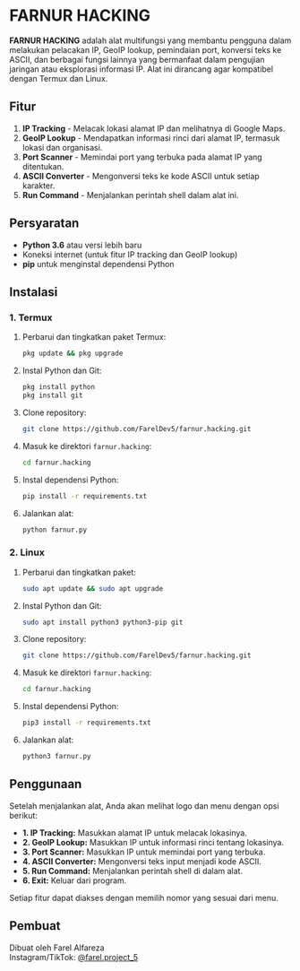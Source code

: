 # FARNUR HACKING

**FARNUR HACKING** adalah alat multifungsi yang membantu pengguna dalam melakukan pelacakan IP, GeoIP lookup, pemindaian port, konversi teks ke ASCII, dan berbagai fungsi lainnya yang bermanfaat dalam pengujian jaringan atau eksplorasi informasi IP. Alat ini dirancang agar kompatibel dengan Termux dan Linux.

## Fitur
1. **IP Tracking** - Melacak lokasi alamat IP dan melihatnya di Google Maps.
2. **GeoIP Lookup** - Mendapatkan informasi rinci dari alamat IP, termasuk lokasi dan organisasi.
3. **Port Scanner** - Memindai port yang terbuka pada alamat IP yang ditentukan.
4. **ASCII Converter** - Mengonversi teks ke kode ASCII untuk setiap karakter.
5. **Run Command** - Menjalankan perintah shell dalam alat ini.

## Persyaratan
- **Python 3.6** atau versi lebih baru
- Koneksi internet (untuk fitur IP tracking dan GeoIP lookup)
- **pip** untuk menginstal dependensi Python

## Instalasi

### 1. Termux
1. Perbarui dan tingkatkan paket Termux:
    ```bash
    pkg update && pkg upgrade
    ```

2. Instal Python dan Git:
    ```bash
    pkg install python
    pkg install git
    ```

3. Clone repository:
    ```bash
    git clone https://github.com/FarelDev5/farnur.hacking.git
    ```

4. Masuk ke direktori `farnur.hacking`:
    ```bash
    cd farnur.hacking
    ```

5. Instal dependensi Python:
    ```bash
    pip install -r requirements.txt
    ```

6. Jalankan alat:
    ```bash
    python farnur.py
    ```

### 2. Linux
1. Perbarui dan tingkatkan paket:
    ```bash
    sudo apt update && sudo apt upgrade
    ```

2. Instal Python dan Git:
    ```bash
    sudo apt install python3 python3-pip git
    ```

3. Clone repository:
    ```bash
    git clone https://github.com/FarelDev5/farnur.hacking.git
    ```

4. Masuk ke direktori `farnur.hacking`:
    ```bash
    cd farnur.hacking
    ```

5. Instal dependensi Python:
    ```bash
    pip3 install -r requirements.txt
    ```

6. Jalankan alat:
    ```bash
    python3 farnur.py
    ```

## Penggunaan
Setelah menjalankan alat, Anda akan melihat logo dan menu dengan opsi berikut:
- **1. IP Tracking:** Masukkan alamat IP untuk melacak lokasinya.
- **2. GeoIP Lookup:** Masukkan IP untuk informasi rinci tentang lokasinya.
- **3. Port Scanner:** Masukkan IP untuk memindai port yang terbuka.
- **4. ASCII Converter:** Mengonversi teks input menjadi kode ASCII.
- **5. Run Command:** Menjalankan perintah shell di dalam alat.
- **6. Exit:** Keluar dari program.

Setiap fitur dapat diakses dengan memilih nomor yang sesuai dari menu.

## Pembuat
Dibuat oleh Farel Alfareza  
Instagram/TikTok: [@farel.project_5](https://instagram.com/farel.project_5)
